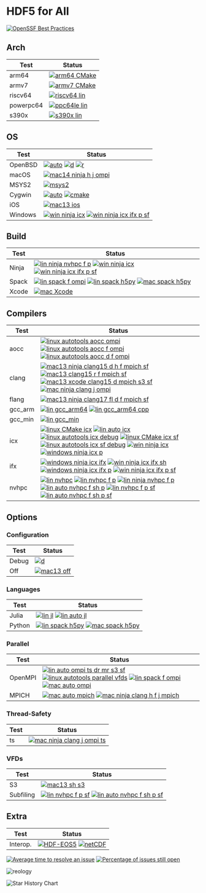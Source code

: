 # HDF5 for All

[![OpenSSF Best Practices](https://www.bestpractices.dev/projects/7802/badge)](https://www.bestpractices.dev/projects/7802)

## Arch

| Test | Status |
| -----| ------ |
| arm64 | [![arm64 CMake](https://github.com/hyoklee/hdf5/actions/workflows/arm64-lin.yml/badge.svg)](https://github.com/hyoklee/hdf5/actions/workflows/arm64-lin.yml)|
| armv7 | [![armv7 CMake](https://github.com/hyoklee/hdf5/actions/workflows/armv7.yml/badge.svg)](https://github.com/hyoklee/hdf5/actions/workflows/armv7.yml) |
| riscv64 | [![riscv64 lin](https://github.com/hyoklee/hdf5/actions/workflows/riscv64-lin.yml/badge.svg)](https://github.com/hyoklee/hdf5/actions/workflows/riscv64-lin.yml) |
| powerpc64 | [![ppc64le lin](https://github.com/hyoklee/hdf5/actions/workflows/ppc64le-lin.yml/badge.svg)](https://github.com/hyoklee/hdf5/actions/workflows/ppc64le-lin.yml) |
| s390x | [![s390x lin](https://github.com/hyoklee/hdf5/actions/workflows/s390x-lin.yml/badge.svg)](https://github.com/hyoklee/hdf5/actions/workflows/s390x-lin.yml) |


## OS

| Test    | Status |
| --------| ------ |
| OpenBSD | [![auto](https://github.com/hyoklee/hdf5/actions/workflows/auto.yml/badge.svg)](https://github.com/hyoklee/hdf5/actions/workflows/auto.yml) [![d](https://github.com/hyoklee/hdf5/actions/workflows/d.yml/badge.svg)](https://github.com/hyoklee/hdf5/actions/workflows/d.yml) [![r](https://github.com/hyoklee/hdf5/actions/workflows/r.yml/badge.svg)](https://github.com/hyoklee/hdf5/actions/workflows/r.yml) |
| macOS | [![mac14 ninja h j ompi](https://github.com/hyoklee/hdf5/actions/workflows/mac14-ninja-h-j-ompi-cd.yml/badge.svg)](https://github.com/hyoklee/hdf5/actions/workflows/mac14-ninja-h-j-ompi-cd.yml) |
| MSYS2 | [![msys2](https://github.com/hyoklee/hdf5/actions/workflows/msys2.yml/badge.svg)](https://github.com/hyoklee/hdf5/actions/workflows/msys2.yml) |
| Cygwin |  [![auto](https://github.com/hyoklee/hdf5/actions/workflows/cyg-auto.yml/badge.svg)](https://github.com/hyoklee/hdf5/actions/workflows/cyg-auto.yml) [![cmake](https://github.com/hyoklee/hdf5/actions/workflows/cyg.yml/badge.svg)](https://github.com/hyoklee/hdf5/actions/workflows/cyg.yml) |
| iOS |  [![mac13 ios](https://github.com/hyoklee/hdf5/actions/workflows/ios.yml/badge.svg)](https://github.com/hyoklee/hdf5/actions/workflows/ios.yml) |
| Windows | [![win ninja icx](https://github.com/hyoklee/hdf5/actions/workflows/win-ninja-icx.yml/badge.svg)](https://github.com/hyoklee/hdf5/actions/workflows/win-ninja-icx.yml)  [![win ninja icx ifx p sf](https://github.com/hyoklee/hdf5/actions/workflows/win-ninja-icx-f-p-sf.yml/badge.svg)](https://github.com/hyoklee/hdf5/actions/workflows/win-ninja-icx-f-p-sf.yml) |

## Build

| Test  | Status |
| ------| ------ |
| Ninja | [![lin ninja nvhpc f p](https://github.com/hyoklee/hdf5/actions/workflows/lin-ninja-nvhpc-f-p.yml/badge.svg)](https://github.com/hyoklee/hdf5/actions/workflows/lin-ninja-nvhpc-f-p.yml) [![win ninja icx](https://github.com/hyoklee/hdf5/actions/workflows/win-ninja-icx.yml/badge.svg)](https://github.com/hyoklee/hdf5/actions/workflows/win-ninja-icx.yml) [![win ninja icx ifx p sf](https://github.com/hyoklee/hdf5/actions/workflows/win-ninja-icx-f-p-sf.yml/badge.svg)](https://github.com/hyoklee/hdf5/actions/workflows/win-ninja-icx-f-p-sf.yml) |
| Spack | [![lin spack f ompi](https://github.com/hyoklee/hdf5/actions/workflows/lin-spack-f-ompi.yml/badge.svg)](https://github.com/hyoklee/hdf5/actions/workflows/lin-spack-f-ompi.yml) [![lin spack h5py](https://github.com/hyoklee/hdf5/actions/workflows/lin-spack-h5py.yml/badge.svg)](https://github.com/hyoklee/hdf5/actions/workflows/lin-spack-h5py.yml) [![mac spack h5py](https://github.com/hyoklee/hdf5/actions/workflows/mac-spack-h5py.yml/badge.svg)](https://github.com/hyoklee/hdf5/actions/workflows/mac-spack-h5py.yml) |
| Xcode |  [![mac Xcode](https://github.com/hyoklee/hdf5/actions/workflows/mac-xcode.yml/badge.svg)](https://github.com/hyoklee/hdf5/actions/workflows/mac-xcode.yml) |

## Compilers

| Test | Status |
| -----| ------ |
| aocc | [![linux autotools aocc ompi](https://github.com/hyoklee/hdf5/actions/workflows/lin-auto-aocc-ompi.yml/badge.svg)](https://github.com/hyoklee/hdf5/actions/workflows/lin-auto-aocc-ompi.yml) [![linux autotools aocc f ompi](https://github.com/hyoklee/hdf5/actions/workflows/linux-auto-aocc-f-ompi.yml/badge.svg)](https://github.com/hyoklee/hdf5/actions/workflows/linux-auto-aocc-f-ompi.yml) [![linux autotools aocc d f ompi](https://github.com/hyoklee/hdf5/actions/workflows/linux-auto-aocc-d-f-ompi.yml/badge.svg)](https://github.com/hyoklee/hdf5/actions/workflows/linux-auto-aocc-d-f-ompi.yml)|
| clang |  [![mac13 ninja clang15 d h f mpich sf](https://github.com/hyoklee/hdf5/actions/workflows/mac13-ninja-clang15-d-h-f-mpich-sf.yml/badge.svg)](https://github.com/hyoklee/hdf5/actions/workflows/mac13-ninja-clang15-d-h-f-mpich-sf.yml) [![mac13 clang15 r f mpich sf](https://github.com/hyoklee/hdf5/actions/workflows/mac13-clang15-r-f-mpich-sf.yml/badge.svg)](https://github.com/hyoklee/hdf5/actions/workflows/mac13-clang15-r-f-mpich-sf.yml) [![mac13 xcode clang15 d mpich s3 sf](https://github.com/hyoklee/hdf5/actions/workflows/mac13-xcode-clang15-d-mpich-s3-sf.yml/badge.svg)](https://github.com/hyoklee/hdf5/actions/workflows/mac13-xcode-clang15-d-mpich-s3-sf.yml)  [![mac ninja clang j ompi](https://github.com/hyoklee/hdf5/actions/workflows/mac-ninja-clang-j-ompi.yml/badge.svg)](https://github.com/hyoklee/hdf5/actions/workflows/mac-ninja-clang-j-ompi.yml)  |
| flang |  [![mac13 ninja clang17 fl d f mpich sf](https://github.com/hyoklee/hdf5/actions/workflows/mac13-ninja-clang17-fl-d-f-mpich-sf.yml/badge.svg)](https://github.com/hyoklee/hdf5/actions/workflows/mac13-ninja-clang17-fl-d-f-mpich-sf.yml) |
| gcc_arm | [![lin gcc_arm64](https://github.com/hyoklee/hdf5/actions/workflows/lin-gcc_arm64.yml/badge.svg)](https://github.com/hyoklee/hdf5/actions/workflows/lin-gcc_arm64.yml) [![lin gcc_arm64 cpp](https://github.com/hyoklee/hdf5/actions/workflows/lin-gcc_arm64-cpp.yml/badge.svg)](https://github.com/hyoklee/hdf5/actions/workflows/lin-gcc_arm64-cpp.yml) |
| gcc_min | [![lin gcc_min](https://github.com/hyoklee/hdf5/actions/workflows/lin-gcc_min.yml/badge.svg)](https://github.com/hyoklee/hdf5/actions/workflows/lin-gcc_min.yml) |
| icx | [![linux CMake icx](https://github.com/hyoklee/hdf5/actions/workflows/linux-icx.yml/badge.svg)](https://github.com/hyoklee/hdf5/actions/workflows/linux-icx.yml) [![lin auto icx](https://github.com/hyoklee/hdf5/actions/workflows/lin-auto-icx.yml/badge.svg)](https://github.com/hyoklee/hdf5/actions/workflows/lin-auto-icx.yml) [![linux autotools icx debug](https://github.com/hyoklee/hdf5/actions/workflows/linux-icx-auto-debug.yml/badge.svg)](https://github.com/hyoklee/hdf5/actions/workflows/linux-icx-auto-debug.yml) [![linux CMake icx sf](https://github.com/hyoklee/hdf5/actions/workflows/linux-icx-sf.yml/badge.svg)](https://github.com/hyoklee/hdf5/actions/workflows/linux-icx-sf.yml) [![linux autotools icx sf debug](https://github.com/hyoklee/hdf5/actions/workflows/linux-icx-auto-sf-debug.yml/badge.svg)](https://github.com/hyoklee/hdf5/actions/workflows/linux-icx-auto-sf-debug.yml) [![win ninja icx](https://github.com/hyoklee/hdf5/actions/workflows/win-ninja-icx.yml/badge.svg)](https://github.com/hyoklee/hdf5/actions/workflows/win-ninja-icx.yml) [![windows ninja icx p](https://github.com/hyoklee/hdf5/actions/workflows/win-ninja-icx-p.yml/badge.svg)](https://github.com/hyoklee/hdf5/actions/workflows/win-ninja-icx-p.yml) |
| ifx | [![windows ninja icx ifx](https://github.com/hyoklee/hdf5/actions/workflows/win-ninja-icx-f.yml/badge.svg)](https://github.com/hyoklee/hdf5/actions/workflows/win-ninja-icx-f.yml) [![win ninja icx ifx sh](https://github.com/hyoklee/hdf5/actions/workflows/win-ninja-icx-f-sh.yml/badge.svg)](https://github.com/hyoklee/hdf5/actions/workflows/win-ninja-icx-f-sh.yml) [![windows ninja icx ifx p](https://github.com/hyoklee/hdf5/actions/workflows/win-ninja-icx-f-p.yml/badge.svg)](https://github.com/hyoklee/hdf5/actions/workflows/win-ninja-icx-f-p.yml) [![win ninja icx ifx p sf](https://github.com/hyoklee/hdf5/actions/workflows/win-ninja-icx-f-p-sf.yml/badge.svg)](https://github.com/hyoklee/hdf5/actions/workflows/win-ninja-icx-f-p-sf.yml)  |
| nvhpc | [![lin nvhpc](https://github.com/hyoklee/hdf5/actions/workflows/lin-nvhpc.yml/badge.svg)](https://github.com/hyoklee/hdf5/actions/workflows/lin-nvhpc.yml) [![lin nvhpc f p](https://github.com/hyoklee/hdf5/actions/workflows/lin-nvhpc-f-p.yml/badge.svg)](https://github.com/hyoklee/hdf5/actions/workflows/lin-nvhpc-f-p.yml) [![lin ninja nvhpc f p](https://github.com/hyoklee/hdf5/actions/workflows/lin-ninja-nvhpc-f-p.yml/badge.svg)](https://github.com/hyoklee/hdf5/actions/workflows/lin-ninja-nvhpc-f-p.yml) [![lin auto nvhpc f sh p](https://github.com/hyoklee/hdf5/actions/workflows/lin-auto-nvhpc-f-sh-p.yml/badge.svg)](https://github.com/hyoklee/hdf5/actions/workflows/lin-auto-nvhpc-f-sh-p.yml) [![lin nvhpc f p sf](https://github.com/hyoklee/hdf5/actions/workflows/lin-nvhpc-f-p-sf.yml/badge.svg)](https://github.com/hyoklee/hdf5/actions/workflows/lin-nvhpc-f-p-sf.yml) [![lin auto nvhpc f sh p sf](https://github.com/hyoklee/hdf5/actions/workflows/lin-auto-nvhpc-f-sh-p-sf.yml/badge.svg)](https://github.com/hyoklee/hdf5/actions/workflows/lin-auto-nvhpc-f-sh-p-sf.yml) |

## Options

### Configuration

| Test  | Status |
| ------| ------ |
| Debug | [![d](https://github.com/hyoklee/hdf5/actions/workflows/d.yml/badge.svg)](https://github.com/hyoklee/hdf5/actions/workflows/d.yml) |
| Off   | [![mac13 off](https://github.com/hyoklee/hdf5/actions/workflows/mac13-off.yml/badge.svg)](https://github.com/hyoklee/hdf5/actions/workflows/mac13-off.yml) |


### Languages

| Test  | Status |
| ------| ------ |
| Julia | [![lin jl](https://github.com/hyoklee/hdf5/actions/workflows/lin-jl.yml/badge.svg)](https://github.com/hyoklee/hdf5/actions/workflows/lin-jl.yml) [![lin auto jl](https://github.com/hyoklee/hdf5/actions/workflows/lin-auto-jl.yml/badge.svg)](https://github.com/hyoklee/hdf5/actions/workflows/lin-auto-jl.yml) |
| Python | [![lin spack h5py](https://github.com/hyoklee/hdf5/actions/workflows/lin-spack-h5py.yml/badge.svg)](https://github.com/hyoklee/hdf5/actions/workflows/lin-spack-h5py.yml) [![mac spack h5py](https://github.com/hyoklee/hdf5/actions/workflows/mac-spack-h5py.yml/badge.svg)](https://github.com/hyoklee/hdf5/actions/workflows/mac-spack-h5py.yml) |

### Parallel

| Test    | Status |
| --------| ------ |
| OpenMPI | [![lin auto ompi ts dr mr s3 sf](https://github.com/hyoklee/hdf5/actions/workflows/lin-auto-ompi-ts-dr-mr-s3-sf.yml/badge.svg)](https://github.com/hyoklee/hdf5/actions/workflows/lin-auto-ompi-ts-dr-mr-s3-sf.yml) [![linux autotools parallel vfds](https://github.com/hyoklee/hdf5/actions/workflows/linux-auto.yml/badge.svg)](https://github.com/hyoklee/hdf5/actions/workflows/linux-auto.yml) [![lin spack f ompi](https://github.com/hyoklee/hdf5/actions/workflows/lin-spack-f-ompi.yml/badge.svg)](https://github.com/hyoklee/hdf5/actions/workflows/lin-spack-f-ompi.yml)  [![mac auto ompi](https://github.com/hyoklee/hdf5/actions/workflows/mac-auto-ompi.yml/badge.svg)](https://github.com/hyoklee/hdf5/actions/workflows/mac-auto-ompi.yml) |
| MPICH | [![mac auto mpich](https://github.com/hyoklee/hdf5/actions/workflows/mac-auto-mpich.yml/badge.svg)](https://github.com/hyoklee/hdf5/actions/workflows/mac-auto-mpich.yml) [![mac ninja clang h f j mpich](https://github.com/hyoklee/hdf5/actions/workflows/mac-ninja-clang-h-f-j-mpich.yml/badge.svg)](https://github.com/hyoklee/hdf5/actions/workflows/mac-ninja-clang-h-f-j-mpich.yml) |

### Thread-Safety

| Test | Status |
| -----| ------ |
|  ts  | [![mac ninja clang j ompi ts](https://github.com/hyoklee/hdf5/actions/workflows/mac-ninja-clang-j-ompi-ts.yml/badge.svg)](https://github.com/hyoklee/hdf5/actions/workflows/mac-ninja-clang-j-ompi-ts.yml) |

### VFDs

| Test | Status |
| -----| ------ |
| S3   | [![mac13 sh s3](https://github.com/hyoklee/hdf5/actions/workflows/mac13-sh-s3.yml/badge.svg)](https://github.com/hyoklee/hdf5/actions/workflows/mac13-sh-s3.yml) |
| Subfiling | [![lin nvhpc f p sf](https://github.com/hyoklee/hdf5/actions/workflows/lin-nvhpc-f-p-sf.yml/badge.svg)](https://github.com/hyoklee/hdf5/actions/workflows/lin-nvhpc-f-p-sf.yml) [![lin auto nvhpc f sh p sf](https://github.com/hyoklee/hdf5/actions/workflows/lin-auto-nvhpc-f-sh-p-sf.yml/badge.svg)](https://github.com/hyoklee/hdf5/actions/workflows/lin-auto-nvhpc-f-sh-p-sf.yml) |

## Extra

| Test     | Status |
| ---------| ------ |
| Interop. | [![HDF-EOS5](https://img.shields.io/github/actions/workflow/status/HDFGroup/hdf5/hdfeos5.yml?branch=develop&label=HDF-EOS5)](https://github.com/HDFGroup/hdf5/actions?query=branch%3Adevelop) [![netCDF](https://github.com/hyoklee/hdf5/actions/workflows/netcdf.yml/badge.svg)](https://github.com/hyoklee/hdf5/actions/workflows/netcdf.yml) |

[![Average time to resolve an issue](http://isitmaintained.com/badge/resolution/HDFGroup/hdf5.svg)](http://isitmaintained.com/project/HDFGroup/hdf5 "Average time to resolve an issue")
[![Percentage of issues still open](http://isitmaintained.com/badge/open/HDFGroup/hdf5.svg)](http://isitmaintained.com/project/HDFGroup/hdf5 "Percentage of issues still open")

![reology](https://repology.org/badge/vertical-allrepos/hdf5.svg?header=hdf5)

<picture>
  <source media="(prefers-color-scheme: dark)" srcset="https://api.star-history.com/svg?repos=HDFGroup/hdf5&type=Date&theme=dark" />
  <source media="(prefers-color-scheme: light)" srcset="https://api.star-history.com/svg?repos=HDFGroup/hdf5&type=Date" />
  <img alt="Star History Chart" src="https://api.star-history.com/svg?repos=HDFGroup/hdf5&type=Date" />
</picture>